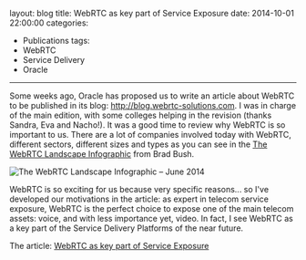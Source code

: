 layout: blog
title: WebRTC as key part of Service Exposure
date: 2014-10-01 22:00:00
categories:
- Publications
tags:
- WebRTC
- Service Delivery
- Oracle
---

Some weeks ago, Oracle has proposed us to write an article about WebRTC to be published in its blog: http://blog.webrtc-solutions.com. I was in charge of the main edition, with some colleges helping in the revision (thanks Sandra, Eva and Nacho!).  It was a good time to review why WebRTC is so important to us. There are a lot of companies involved today with WebRTC, different sectors, different sizes and types as you can see in the [The WebRTC Landscape Infographic](http://www.cio2cmo.com/webrtc-landscape-infographic-june-2014/) from Brad Bush.

![The WebRTC Landscape Infographic – June 2014](http://www.cio2cmo.com/wp-content/uploads/2014/06/WebRTC-Landscape-Infographic-2014-06.png)

WebRTC is so exciting for us because very specific reasons... so  I've developed our motivations in the article: as expert in telecom service exposure, WebRTC is the perfect choice to expose one of the main telecom assets: voice, and with less importance yet, video. In fact, I see WebRTC as a key part of the Service Delivery Platforms of the near future.

The article: [WebRTC as key part of Service Exposure](http://blog.webrtc-solutions.com/webrtc-as-key-part-of-service-exposure/)
